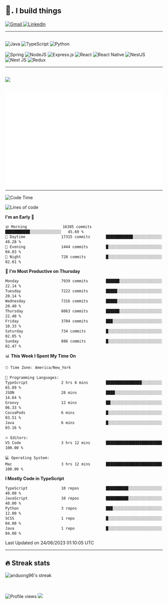 <div align="left">
  <h1>👋. <small>I build things</small></h1>

  <a href="mailto:an.duongx@gmail.com">
    <img alt="Gmail" src="https://img.shields.io/badge/Gmail-D14836?style=for-the-badge&logo=gmail&logoColor=white" />
  </a>
  <a href="https://www.linkedin.com/in/ahdng">
    <img alt="LinkedIn" src="https://img.shields.io/badge/linkedin-%230077B5.svg?style=for-the-badge&logo=linkedin&logoColor=white"/>
  </a>

  <br/>
  <hr />
  <br/>

  <img alt="Java" src="https://img.shields.io/badge/java-%23ED8B00.svg?style=for-the-badge&logo=java&logoColor=white"/>
  <img alt="TypeScript" src="https://img.shields.io/badge/typescript-%23007ACC.svg?style=for-the-badge&logo=typescript&logoColor=white"/>
  <img alt="Python" src="https://img.shields.io/badge/python-%2314354C.svg?style=for-the-badge&logo=python&logoColor=white"/>

  <br />
  <br />
  <img alt="Spring" src="https://img.shields.io/badge/spring-%236DB33F.svg?style=for-the-badge&logo=spring&logoColor=white"/>
  <img alt="NodeJS" src="https://img.shields.io/badge/node.js-%2343853D.svg?style=for-the-badge&logo=node-dot-js&logoColor=white"/>
  <img alt="Express.js" src="https://img.shields.io/badge/express.js-%23404d59.svg?style=for-the-badge&logo=express&logoColor=%2361DAFB"/>
  <img alt="React" src="https://img.shields.io/badge/react-%2320232a.svg?style=for-the-badge&logo=react&logoColor=%2361DAFB"/>
  <img alt="React Native" src="https://img.shields.io/badge/react_native-%2320232a.svg?style=for-the-badge&logo=react&logoColor=%2361DAFB"/>
  <img alt="NestJS" src="https://img.shields.io/badge/nestjs-%23E0234E.svg?style=for-the-badge&logo=nestjs&logoColor=white" />
  <img alt="Next JS" src="https://img.shields.io/badge/nextjs-%23000000.svg?style=for-the-badge&logo=next.js&logoColor=white"/>
  <img alt="Redux" src="https://img.shields.io/badge/redux-%23593d88.svg?style=for-the-badge&logo=redux&logoColor=white"/>

  <br/>
  <hr />
  <br/>
  <img src="https://github-profile-trophy.vercel.app/?username=anduong96&theme=onedark" />
  <br/>
  <br/>

  ![Stats Overview](https://raw.githubusercontent.com/anduong96/github-stats-transparent/output/generated/overview.svg)

  <hr />
  
  <!--START_SECTION:waka-->
![Code Time](http://img.shields.io/badge/Code%20Time-4%2C236%20hrs%2053%20mins-blue)

![Lines of code](https://img.shields.io/badge/From%20Hello%20World%20I%27ve%20Written-7.7%20million%20lines%20of%20code-blue)

**I'm an Early 🐤** 

```text
🌞 Morning                16385 commits       ███████████░░░░░░░░░░░░░░   45.69 % 
🌆 Daytime                17315 commits       ████████████░░░░░░░░░░░░░   48.28 % 
🌃 Evening                1444 commits        █░░░░░░░░░░░░░░░░░░░░░░░░   04.03 % 
🌙 Night                  720 commits         █░░░░░░░░░░░░░░░░░░░░░░░░   02.01 % 
```
📅 **I'm Most Productive on Thursday** 

```text
Monday                   7939 commits        ██████░░░░░░░░░░░░░░░░░░░   22.14 % 
Tuesday                  7222 commits        █████░░░░░░░░░░░░░░░░░░░░   20.14 % 
Wednesday                7316 commits        █████░░░░░░░░░░░░░░░░░░░░   20.40 % 
Thursday                 8063 commits        ██████░░░░░░░░░░░░░░░░░░░   22.48 % 
Friday                   3704 commits        ███░░░░░░░░░░░░░░░░░░░░░░   10.33 % 
Saturday                 734 commits         █░░░░░░░░░░░░░░░░░░░░░░░░   02.05 % 
Sunday                   886 commits         █░░░░░░░░░░░░░░░░░░░░░░░░   02.47 % 
```


📊 **This Week I Spent My Time On** 

```text
🕑︎ Time Zone: America/New_York

💬 Programming Languages: 
TypeScript               2 hrs 6 mins        ████████████████░░░░░░░░░   65.89 % 
JSON                     28 mins             ████░░░░░░░░░░░░░░░░░░░░░   14.64 % 
Groovy                   12 mins             ██░░░░░░░░░░░░░░░░░░░░░░░   06.33 % 
CocoaPods                6 mins              █░░░░░░░░░░░░░░░░░░░░░░░░   03.51 % 
Java                     6 mins              █░░░░░░░░░░░░░░░░░░░░░░░░   03.16 % 

🔥 Editors: 
VS Code                  3 hrs 12 mins       █████████████████████████   100.00 % 

💻 Operating System: 
Mac                      3 hrs 12 mins       █████████████████████████   100.00 % 
```

**I Mostly Code in TypeScript** 

```text
TypeScript               10 repos            ██████████░░░░░░░░░░░░░░░   40.00 % 
JavaScript               10 repos            ██████████░░░░░░░░░░░░░░░   40.00 % 
Python                   3 repos             ███░░░░░░░░░░░░░░░░░░░░░░   12.00 % 
SCSS                     1 repo              █░░░░░░░░░░░░░░░░░░░░░░░░   04.00 % 
Java                     1 repo              █░░░░░░░░░░░░░░░░░░░░░░░░   04.00 % 
```




 Last Updated on 24/06/2023 01:10:05 UTC
<!--END_SECTION:waka-->
  
  <hr />

  <h2>🔥 Streak stats</h2>
  <img alt="anduong96's streak" src="https://github-readme-streak-stats.herokuapp.com/?user=anduong96&theme=monokai-metallian&hide_border=true"/>
</div>
<br/>
<br/>

![Profile views](https://gpvc.arturio.dev/anduong96)
![](https://hit.yhype.me/github/profile?user_id=13195989)

